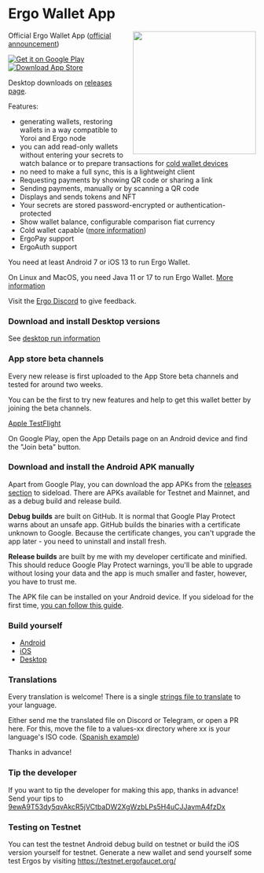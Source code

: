 # Ergo Wallet App

<img src="https://user-images.githubusercontent.com/26038055/131368542-0e401c2c-35e4-449c-8423-ea259b39614b.png" align="right"  width="250">

Official Ergo Wallet App ([official announcement](https://ergoplatform.org/en/blog/2021-07-29-ergo-for-android-released/))

<a href="https://play.google.com/store/apps/details?id=org.ergoplatform.android"><img alt="Get it on Google Play" src="https://user-images.githubusercontent.com/11427267/75923897-483f3b00-5e66-11ea-8ec7-e86887afea51.png"></a>
<a href="https://apps.apple.com/app/terminus-wallet-ergo/id1643137927"><img alt="Download App Store" src="https://user-images.githubusercontent.com/11427267/75923896-47a6a480-5e66-11ea-87c1-3ec73ebcf7a5.png"></a>

Desktop downloads on [releases page](https://github.com/ergoplatform/ergo-wallet-app/releases).

Features:
* generating wallets, restoring wallets in a way compatible to Yoroi and Ergo node
* you can add read-only wallets without entering your secrets to watch balance or to prepare transactions for [cold wallet devices](https://github.com/ergoplatform/ergo-wallet-app/wiki/Cold-wallet)
* no need to make a full sync, this is a lightweight client
* Requesting payments by showing QR code or sharing a link
* Sending payments, manually or by scanning a QR code
* Displays and sends tokens and NFT
* Your secrets are stored password-encrypted or authentication-protected
* Show wallet balance, configurable comparison fiat currency
* Cold wallet capable ([more information](https://github.com/ergoplatform/ergo-wallet-app/wiki/Cold-wallet))
* ErgoPay support
* ErgoAuth support

You need at least Android 7 or iOS 13 to run Ergo Wallet.

On Linux and MacOS, you need Java 11 or 17 to run Ergo Wallet. [More information](desktop/RUN.md)

Visit the [Ergo Discord](https://discord.gg/kj7s7nb) to give feedback.

### Download and install Desktop versions

See [desktop run information](desktop/RUN.md)

### App store beta channels

Every new release is first uploaded to the App Store beta channels and tested for around two weeks.

You can be the first to try new features and help to get this wallet better by joining the beta channels. 

[Apple TestFlight](https://testflight.apple.com/join/K5uBKWJ5)

On Google Play, open the App Details page on an Android device and find the "Join beta" button.

### Download and install the Android APK manually

Apart from Google Play, you can download the app APKs from the [releases section](https://github.com/ergoplatform/ergo-wallet-app/releases) to sideload.
There are APKs available for Testnet and Mainnet, and as a debug build and release build.

**Debug builds** are built on GitHub.
It is normal that Google Play Protect warns about
an unsafe app. GitHub builds the binaries with a certificate unknown to Google.
Because the certificate changes, you can't upgrade the app later - you need to uninstall and install fresh.

**Release builds** are built by me with my developer certificate and minified. This should reduce
Google Play Protect warnings, you'll be able to upgrade without losing your data and the app is
much smaller and faster, however, you have to trust me.

The APK file can be installed on your Android device. If you sideload for the first time,
[you can follow this guide](https://www.xda-developers.com/sideload-apps-how-to/).

### Build yourself

* [Android](android/BUILD.md)
* [iOS](ios/BUILD.md)
* [Desktop](desktop/BUILD.md)

### Translations

Every translation is welcome! There is a single 
[strings file to translate](https://github.com/ergoplatform/ergo-wallet-app/blob/develop/android/src/main/res/values/strings.xml) 
to your language.

Either send me the translated file on Discord or Telegram, or open a PR here. For this, move the 
file to a values-xx directory where xx is your language's ISO code. 
([Spanish example](https://github.com/ergoplatform/ergo-wallet-app/tree/develop/android/src/main/res/values-es))

Thanks in advance!

### Tip the developer

If you want to tip the developer for making this app, thanks in advance! Send your tips to
[9ewA9T53dy5qvAkcR5jVCtbaDW2XgWzbLPs5H4uCJJavmA4fzDx](https://explorer.ergoplatform.com/payment-request?address=9ewA9T53dy5qvAkcR5jVCtbaDW2XgWzbLPs5H4uCJJavmA4fzDx&amount=0&description=)

### Testing on Testnet
You can test the testnet Android debug build on testnet or build the iOS version yourself for testnet. Generate a new wallet and send
yourself some test Ergos by visiting https://testnet.ergofaucet.org/

